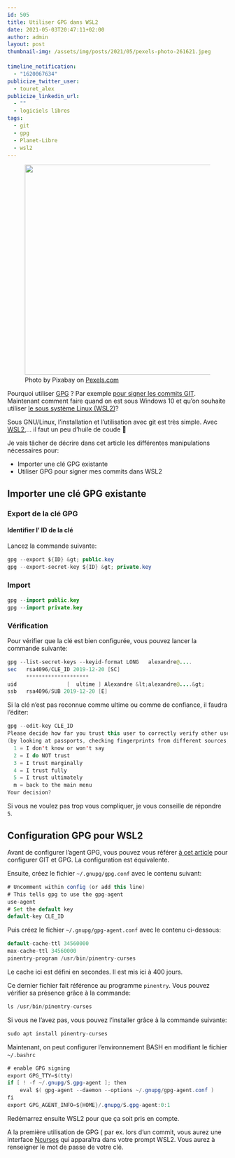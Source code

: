 ```yaml
---
id: 505
title: Utiliser GPG dans WSL2
date: 2021-05-03T20:47:11+02:00
author: admin
layout: post
thumbnail-img: /assets/img/posts/2021/05/pexels-photo-261621.jpeg

timeline_notification:
  - "1620067634"
publicize_twitter_user:
  - touret_alex
publicize_linkedin_url:
  - ""
  - logiciels libres
tags:
  - git
  - gpg
  - Planet-Libre
  - wsl2
---
```

<div class="wp-block-image">
  <figure class="aligncenter size-large is-resized"><img loading="lazy" src="/assets/img/posts/2021/05/pexels-photo-261621.jpeg?w=1024" alt="" class="wp-image-511" width="641" height="480" srcset="/assets/img/posts/2021/05/pexels-photo-261621.jpeg 1733w, /assets/img/posts/2021/05/pexels-photo-261621-300x225.jpeg 300w, /assets/img/posts/2021/05/pexels-photo-261621-1024x768.jpeg 1024w, /assets/img/posts/2021/05/pexels-photo-261621-768x576.jpeg 768w, /assets/img/posts/2021/05/pexels-photo-261621-1536x1152.jpeg 1536w, /assets/img/posts/2021/05/pexels-photo-261621-1568x1176.jpeg 1568w" sizes="(max-width: 641px) 100vw, 641px" /><figcaption>Photo by Pixabay on <a href="https://www.pexels.com/photo/agreement-blur-business-close-up-261621/" rel="nofollow">Pexels.com</a></figcaption></figure>
</div>

<p class="has-drop-cap">
  Pourquoi utiliser <a href="https://fr.wikipedia.org/wiki/GNU_Privacy_Guard">GPG</a> ? Par exemple <a href="https://blog.touret.info/2019/08/09/verifier-les-commit-git-avec-gpg/">pour signer les commits GIT</a>. Maintenant comment faire quand on est sous Windows 10 et qu&rsquo;on souhaite utiliser <a href="https://docs.microsoft.com/en-us/windows/wsl/install-win10">le sous système Linux (WSL2)</a>?
</p>

Sous GNU/Linux, l&rsquo;installation et l&rsquo;utilisation avec git est très simple. Avec [WSL2](https://docs.microsoft.com/en-us/windows/wsl/install-win10),&#8230; il faut un peu d&rsquo;huile de coude 🙂

Je vais tâcher de décrire dans cet article les différentes manipulations nécessaires pour:

  * Importer une clé GPG existante
  * Utiliser GPG pour signer mes commits dans WSL2

## Importer une clé GPG existante

### Export de la clé GPG

#### Identifier l&rsquo; ID de la clé

Lancez la commande suivante:

```java
gpg --export ${ID} &gt; public.key
gpg --export-secret-key ${ID} &gt; private.key
```


### Import

```java
gpg --import public.key
gpg --import private.key
```


### Vérification

Pour vérifier que la clé est bien configurée, vous pouvez lancer la commande suivante:

```java
gpg --list-secret-keys --keyid-format LONG   alexandre@....
sec   rsa4096/CLE_ID 2019-12-20 [SC]
      ********************
uid                [  ultime ] Alexandre &lt;alexandre@....&gt;
ssb   rsa4096/SUB 2019-12-20 [E]

```


Si la clé n&rsquo;est pas reconnue comme ultime ou comme de confiance, il faudra l&rsquo;éditer:

```java
gpg --edit-key CLE_ID
Please decide how far you trust this user to correctly verify other users' keys
(by looking at passports, checking fingerprints from different sources, etc.)
  1 = I don't know or won't say
  2 = I do NOT trust
  3 = I trust marginally
  4 = I trust fully
  5 = I trust ultimately
  m = back to the main menu
Your decision? 
```


Si vous ne voulez pas trop vous compliquer, je vous conseille de répondre `5`.

## Configuration GPG pour WSL2

Avant de configurer l&rsquo;agent GPG, vous pouvez vous référer [à cet article](https://blog.touret.info/2019/08/09/verifier-les-commit-git-avec-gpg/) pour configurer GIT et GPG. La configuration est équivalente.

Ensuite, créez le fichier `~/.gnupg/gpg.conf` avec le contenu suivant:

```java
# Uncomment within config (or add this line)
# This tells gpg to use the gpg-agent
use-agent
# Set the default key
default-key CLE_ID
```


Puis créez le fichier `~/.gnupg/gpg-agent.conf` avec le contenu ci-dessous:

```java
default-cache-ttl 34560000
max-cache-ttl 34560000
pinentry-program /usr/bin/pinentry-curses
```


Le cache ici est défini en secondes. Il est mis ici à 400 jours.

Ce dernier fichier fait référence au programme `pinentry`. Vous pouvez vérifier sa présence grâce à la commande:

```java
ls /usr/bin/pinentry-curses 
```


Si vous ne l&rsquo;avez pas, vous pouvez l&rsquo;installer grâce à la commande suivante:

```java
sudo apt install pinentry-curses
```


Maintenant, on peut configurer l&rsquo;environnement BASH en modifiant le fichier `~/.bashrc`

```java
# enable GPG signing
export GPG_TTY=$(tty)
if [ ! -f ~/.gnupg/S.gpg-agent ]; then
    eval $( gpg-agent --daemon --options ~/.gnupg/gpg-agent.conf )
fi
export GPG_AGENT_INFO=${HOME}/.gnupg/S.gpg-agent:0:1
```


Redémarrez ensuite WSL2 pour que ça soit pris en compte. 

A la première utilisation de GPG ( par ex. lors d&rsquo;un commit, vous aurez une interface [Ncurses](https://fr.wikipedia.org/wiki/Ncurses) qui apparaîtra dans votre prompt WSL2. Vous aurez à renseigner le mot de passe de votre clé.